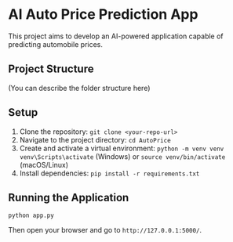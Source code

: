 # AI Auto Price Prediction App

This project aims to develop an AI-powered application capable of predicting automobile prices.

## Project Structure

(You can describe the folder structure here)

## Setup

1.  Clone the repository:
    `git clone <your-repo-url>`
2.  Navigate to the project directory:
    `cd AutoPrice`
3.  Create and activate a virtual environment:
    `python -m venv venv`
    `venv\Scripts\activate` (Windows) or `source venv/bin/activate` (macOS/Linux)
4.  Install dependencies:
    `pip install -r requirements.txt`

## Running the Application

`python app.py`

Then open your browser and go to `http://127.0.0.1:5000/`.
